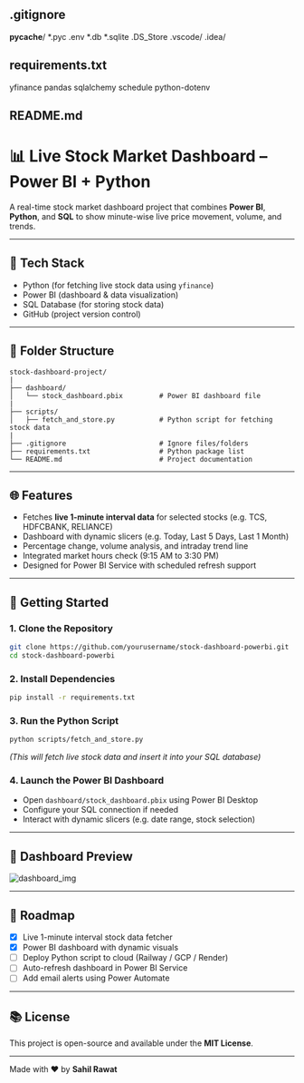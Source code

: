 ## .gitignore
__pycache__/
*.pyc
.env
*.db
*.sqlite
.DS_Store
.vscode/
.idea/


## requirements.txt
yfinance
pandas
sqlalchemy
schedule
python-dotenv


## README.md
# 📊 Live Stock Market Dashboard – Power BI + Python

A real-time stock market dashboard project that combines **Power BI**, **Python**, and **SQL** to show minute-wise live price movement, volume, and trends.

---

## 🔧 Tech Stack
- Python (for fetching live stock data using `yfinance`)
- Power BI (dashboard & data visualization)
- SQL Database (for storing stock data)
- GitHub (project version control)

---

## 📂 Folder Structure
```
stock-dashboard-project/
|
├── dashboard/
│   └── stock_dashboard.pbix         # Power BI dashboard file
|
├── scripts/
│   ├── fetch_and_store.py           # Python script for fetching stock data
|
├── .gitignore                       # Ignore files/folders
├── requirements.txt                 # Python package list
└── README.md                        # Project documentation
```

---

## 🌐 Features
- Fetches **live 1-minute interval data** for selected stocks (e.g. TCS, HDFCBANK, RELIANCE)
- Dashboard with dynamic slicers (e.g. Today, Last 5 Days, Last 1 Month)
- Percentage change, volume analysis, and intraday trend line
- Integrated market hours check (9:15 AM to 3:30 PM)
- Designed for Power BI Service with scheduled refresh support

---

## 🚀 Getting Started

### 1. Clone the Repository
```bash
git clone https://github.com/yourusername/stock-dashboard-powerbi.git
cd stock-dashboard-powerbi
```

### 2. Install Dependencies
```bash
pip install -r requirements.txt
```

### 3. Run the Python Script
```bash
python scripts/fetch_and_store.py
```
*(This will fetch live stock data and insert it into your SQL database)*

### 4. Launch the Power BI Dashboard
- Open `dashboard/stock_dashboard.pbix` using Power BI Desktop
- Configure your SQL connection if needed
- Interact with dynamic slicers (e.g. date range, stock selection)

---

## 📸 Dashboard Preview
![dashboard_img](https://github.com/user-attachments/assets/6e2aa846-ff6c-4b15-8756-9a95801320ae)




---

## 🚧 Roadmap
- [x] Live 1-minute interval stock data fetcher
- [x] Power BI dashboard with dynamic visuals
- [ ] Deploy Python script to cloud (Railway / GCP / Render)
- [ ] Auto-refresh dashboard in Power BI Service
- [ ] Add email alerts using Power Automate

---

## 📚 License
This project is open-source and available under the **MIT License**.

---

Made with ❤️ by **Sahil Rawat**
